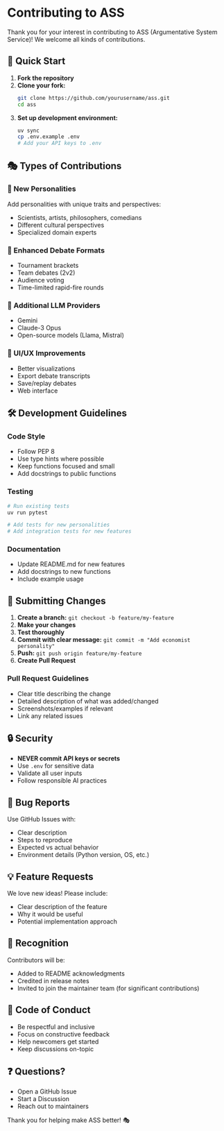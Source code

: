 # Contributing to ASS

Thank you for your interest in contributing to ASS (Argumentative System Service)! We welcome all kinds of contributions.

## 🚀 Quick Start

1. **Fork the repository**
2. **Clone your fork:**
   ```bash
   git clone https://github.com/yourusername/ass.git
   cd ass
   ```
3. **Set up development environment:**
   ```bash
   uv sync
   cp .env.example .env
   # Add your API keys to .env
   ```

## 🎭 Types of Contributions

### 🤖 New Personalities
Add personalities with unique traits and perspectives:
- Scientists, artists, philosophers, comedians
- Different cultural perspectives
- Specialized domain experts

### 🎪 Enhanced Debate Formats
- Tournament brackets
- Team debates (2v2)
- Audience voting
- Time-limited rapid-fire rounds

### 🔌 Additional LLM Providers
- Gemini
- Claude-3 Opus
- Open-source models (Llama, Mistral)

### 🎨 UI/UX Improvements
- Better visualizations
- Export debate transcripts
- Save/replay debates
- Web interface

## 🛠️ Development Guidelines

### Code Style
- Follow PEP 8
- Use type hints where possible
- Keep functions focused and small
- Add docstrings to public functions

### Testing
```bash
# Run existing tests
uv run pytest

# Add tests for new personalities
# Add integration tests for new features
```

### Documentation
- Update README.md for new features
- Add docstrings to new functions
- Include example usage

## 🎯 Submitting Changes

1. **Create a branch:** `git checkout -b feature/my-feature`
2. **Make your changes**
3. **Test thoroughly**
4. **Commit with clear message:** `git commit -m "Add economist personality"`
5. **Push:** `git push origin feature/my-feature`
6. **Create Pull Request**

### Pull Request Guidelines
- Clear title describing the change
- Detailed description of what was added/changed
- Screenshots/examples if relevant
- Link any related issues

## 🔒 Security

- **NEVER commit API keys or secrets**
- Use `.env` for sensitive data
- Validate all user inputs
- Follow responsible AI practices

## 🐛 Bug Reports

Use GitHub Issues with:
- Clear description
- Steps to reproduce
- Expected vs actual behavior
- Environment details (Python version, OS, etc.)

## 💡 Feature Requests

We love new ideas! Please include:
- Clear description of the feature
- Why it would be useful
- Potential implementation approach

## 🎉 Recognition

Contributors will be:
- Added to README acknowledgments
- Credited in release notes
- Invited to join the maintainer team (for significant contributions)

## 📝 Code of Conduct

- Be respectful and inclusive
- Focus on constructive feedback
- Help newcomers get started
- Keep discussions on-topic

## ❓ Questions?

- Open a GitHub Issue
- Start a Discussion
- Reach out to maintainers

Thank you for helping make ASS better! 🎭